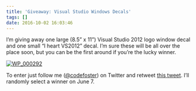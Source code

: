 ```yaml
---
title: 'Giveaway: Visual Studio Windows Decals'
tags: []
date: 2016-10-02 16:03:46
---
```


I&rsquo;m giving away one large (8.5&rdquo; x 11&rdquo;) Visual Studio 2012 logo window decal and one small &ldquo;I heart VS2012&rdquo; decal. I&rsquo;m sure these will be all over the place soon, but you can be the first around if you&rsquo;re the lucky winner.

[![](http://codefoster.blob.core.windows.net/site/image/ee56552316174e84be10a6b6457d93f8/giveawaydecal_01_1.jpg "WP_000292")](http://{fix}/image.axd?picture=Windows-Live-Writer/Giveaway-Visual-Studio-Sticker/63DEE0CE/WP_000292.jpg)

To enter just follow me ([@codefoster](http://www.twitter.com/codefoster)) on Twitter and retweet [this tweet](https://twitter.com/codefoster/status/209811082200625153). I&rsquo;ll randomly select a winner on June 7.